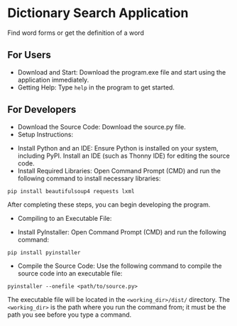 # Dictionary Search Application
Find word forms or get the definition of a word
## For Users
- Download and Start: Download the program.exe file and start using the application immediately.
- Getting Help: Type `help` in the program to get started.
## For Developers
- Download the Source Code: Download the source.py file.
- Setup Instructions:
+ Install Python and an IDE: Ensure Python is installed on your system, including PyPI. Install an IDE (such as Thonny IDE) for editing the source code.
+ Install Required Libraries: Open Command Prompt (CMD) and run the following command to install necessary libraries:
```
pip install beautifulsoup4 requests lxml
```
After completing these steps, you can begin developing the program.
- Compiling to an Executable File:
+ Install PyInstaller: Open Command Prompt (CMD) and run the following command:
```
pip install pyinstaller
```
+ Compile the Source Code: Use the following command to compile the source code into an executable file:
```
pyinstaller --onefile <path/to/source.py>
```
The executable file will be located in the `<working_dir>/dist/` directory. The `<working_dir>` is the path where you run the command from; it must be the path you see before you type a command.
